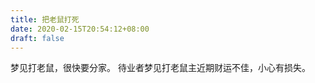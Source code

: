 ```yaml
---
title: 把老鼠打死
date: 2020-02-15T20:54:12+08:00
draft: false
---
```


梦见打老鼠，很快要分家。
待业者梦见打老鼠主近期财运不佳，小心有损失。
